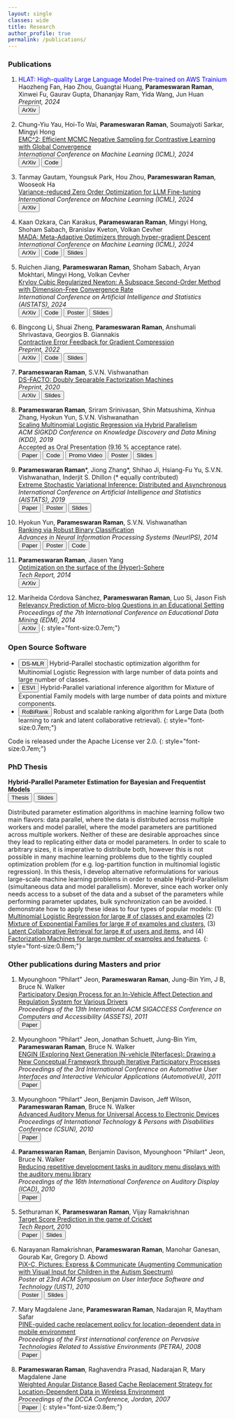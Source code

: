 ```yaml
---
layout: single 
classes: wide
title: Research
author_profile: true
permalink: /publications/
---
```


### Publications
1. <span style="color:blue;font-size=0.75em;font-weight=bold">HLAT: High-quality Large Language Model Pre-trained on AWS Trainium</span>  
Haozheng Fan, Hao Zhou, Guangtai Huang, **Parameswaran Raman**, Xinwei Fu, Gaurav Gupta, Dhananjay Ram, Yida Wang, Jun Huan  
*Preprint, 2024*  
[<button type="button" class="btn btn-info">ArXiv</button>](https://arxiv.org/abs/2404.10630)

1. Chung-Yiu Yau, Hoi-To Wai, **Parameswaran Raman**, Soumajyoti Sarkar, Mingyi Hong  
[EMC^2: Efficient MCMC Negative Sampling for Contrastive Learning with Global Convergence]()  
*International Conference on Machine Learning (ICML), 2024*  
[<button type="button" class="btn btn-info">ArXiv</button>](https://arxiv.org/abs/2404.10575)
[<button type="button" class="btn btn-info">Code</button>](https://github.com/amazon-science/contrastive_emc2)

1. Tanmay Gautam, Youngsuk Park, Hou Zhou, **Parameswaran Raman**, Wooseok Ha  
[Variance-reduced Zero Order Optimization for LLM Fine-tuning]()  
*International Conference on Machine Learning (ICML), 2024*  
[<button type="button" class="btn btn-info">ArXiv</button>](https://arxiv.org/abs/2404.08080)

1. Kaan Ozkara, Can Karakus, **Parameswaran Raman**, Mingyi Hong, Shoham Sabach, Branislav Kveton, Volkan Cevher  
[MADA: Meta-Adaptive Optimizers through hyper-gradient Descent]()  
*International Conference on Machine Learning (ICML), 2024*  
[<button type="button" class="btn btn-info">ArXiv</button>](https://arxiv.org/abs/2401.08893)
[<button type="button" class="btn btn-info">Code</button>](https://github.com/amazon-science/mada_optimizer_search)
[<button type="button" class="btn btn-info">Slides</button>](/files/MADA_final_presentation.pdf)

1. Ruichen Jiang, **Parameswaran Raman**, Shoham Sabach, Aryan Mokhtari, Mingyi Hong, Volkan Cevher  
[Krylov Cubic Regularized Newton: A Subspace Second-Order Method with Dimension-Free Convergence Rate]()  
*International Conference on Artificial Intelligence and Statistics (AISTATS), 2024*  
[<button type="button" class="btn btn-info">ArXiv</button>](https://arxiv.org/abs/2401.03058)
[<button type="button" class="btn btn-info">Code</button>](https://github.com/amazon-science/krylov-cubic-regularized-newton)
[<button type="button" class="btn btn-info">Poster</button>](/files/Krylov_CRN_poster_AISTATS_2024.pdf)
[<button type="button" class="btn btn-info">Slides</button>](/files/Slides_Krylov_CRN.pdf)

1. Bingcong Li, Shuai Zheng, **Parameswaran Raman**, Anshumali Shrivastava, Georgios B. Giannakis   
[Contractive Error Feedback for Gradient Compression]()  
*Preprint, 2022*  
[<button type="button" class="btn btn-info">ArXiv</button>](https://arxiv.org/abs/2312.08538)
[<button type="button" class="btn btn-info">Code</button>](https://github.com/BingcongLi/ConEF)
[<button type="button" class="btn btn-info">Slides</button>](/files/ConEF_final_presentation.pdf)

1. **Parameswaran Raman**, S.V.N. Vishwanathan   
[DS-FACTO: Doubly Separable Factorization Machines]()  
*Preprint, 2020*  
[<button type="button" class="btn btn-info">ArXiv</button>](https://arxiv.org/abs/2004.13940)
[<button type="button" class="btn btn-info">Slides</button>](/files/dsfacto_slides.pdf)

1. **Parameswaran Raman**, Sriram Srinivasan, Shin Matsushima, Xinhua Zhang, Hyokun Yun, S.V.N. Vishwanathan    
[Scaling Multinomial Logistic Regression via Hybrid Parallelism]()  
*ACM SIGKDD Conference on Knowledge Discovery and Data Mining (KDD), 2019*  
Accepted as Oral Presentation (9.16 % acceptance rate).   
[<button type="button" class="btn btn-info">Paper</button>](/files/mlr-kdd19.pdf)
[<button type="button" class="btn btn-info">Code</button>](https://bitbucket.org/params/dsmlr)
[<button type="button" class="btn btn-info">Promo Video</button>](https://www.youtube.com/watch?v=1YdTSldKVno)
[<button type="button" class="btn btn-info">Poster</button>](/files/dsmlr_KDD19_poster.pdf)
[<button type="button" class="btn btn-info">Slides</button>](/files/dsmlr_KDD19_slides_short.pdf)

1. **Parameswaran Raman***, Jiong Zhang*, Shihao Ji, Hsiang-Fu Yu, S.V.N. Vishwanathan, Inderjit S. Dhillon (* equally contributed)   
[Extreme Stochastic Variational Inference: Distributed and Asynchronous]()  
*International Conference on Artificial Intelligence and Statistics (AISTATS), 2019*    
[<button type="button" class="btn btn-info">Paper</button>](/files/esvi-aistats19.pdf)
[<button type="button" class="btn btn-info">Poster</button>](/files/esvi-poster.pdf)
[<button type="button" class="btn btn-info">Slides</button>](/files/esvi-talk-labmeeting.pdf)

1. Hyokun Yun, **Parameswaran Raman**, S.V.N. Vishwanathan   
[Ranking via Robust Binary Classification]()  
*Advances in Neural Information Processing Systems (NeurIPS), 2014*  
[<button type="button" class="btn btn-info">Paper</button>](https://proceedings.neurips.cc/paper_files/paper/2014/file/3d779cae2d46cf6a8a99a35ba4167977-Paper.pdf)
[<button type="button" class="btn btn-info">Poster</button>](/files/RoBiRank_Poster.pdf)
[<button type="button" class="btn btn-info">Code</button>](https://bitbucket.org/d_ijk_stra/robirank)

1. **Parameswaran Raman**, Jiasen Yang   
[Optimization on the surface of the (Hyper)-Sphere]()  
*Tech Report, 2014*  
[<button type="button" class="btn btn-info">ArXiv</button>](https://arxiv.org/abs/1909.06463)

1. Mariheida Córdova Sánchez, **Parameswaran Raman**, Luo Si, Jason Fish   
[Relevancy Prediction of Micro-blog Questions in an Educational Setting]()  
*Proceedings of the 7th International Conference on Educational Data Mining (EDM), 2014*  
[<button type="button" class="btn btn-info">ArXiv</button>](/files/Poster_EDM_2014.pdf)
{: style="font-size:0.7em;"}

### Open Source Software
* [<button type="button" class="btn btn-info">DS-MLR</button>](https://bitbucket.org/params/dsmlr) 
Hybrid-Parallel stochastic optimization algorithm for Multinomial Logistic Regression with large number of data points and large number of classes.
* [<button type="button" class="btn btn-info">ESVI</button>](https://bitbucket.org/params/dmixmodels) 
Hybrid-Parallel variational inference algorithm for Mixture of Exponential Family models with large number of data points and mixture components.
* [<button type="button" class="btn btn-info">RoBiRank</button>](https://bitbucket.org/d_ijk_stra/robirank) 
Robust and scalable ranking algorithm for Large Data (both learning to rank and latent collaborative retrieval).
{: style="font-size:0.7em;"}

Code is released under the Apache License ver 2.0.
{: style="font-size:0.7em;"}

### PhD Thesis 
**Hybrid-Parallel Parameter Estimation for Bayesian and Frequentist Models**  
[<button type="button" class="btn btn-info">Thesis</button>](/files/params_phd_thesis.pdf)
[<button type="button" class="btn btn-info">Slides</button>](/files/phd_defense_slides.pdf)

<!--Distributed parameter estimation algorithms in machine learning follow two main flavors: data parallel, where the data is distributed across multiple workers and model parallel, where the model parameters are partitioned across multiple workers. The main limitation of the first approach is that the model parameters need to be replicated on every machine. This is problematic when the number of parameters is very large, and hence cannot fit in a single machine. The drawback of the latter approach is that the data needs to be replicated on each machine. In this thesis, I propose Hybrid-Parallelism, an approach that allows us to partition both, the data as well as the model parameters
simultaneously. As a result, each worker only needs access to a subset of the data and a subset of the parameters while performing parameter updates. I also develop novel reformulations for various large-scale problems which allow us to achieve such Hybrid-Parallelism. My work broadly covers four types of opular models: (1) Multinomial Logistic Regression (2) Mixture of Exponential Families, (3) Latent Collaborative Retrieval, and (4) Factorization Machines. In all cases, I show how to exploit the access pattern of parameter updates to derive Hybrid-Parallel asynchronous algorithms.-->

Distributed parameter estimation algorithms in machine learning follow two main flavors: data parallel, where the data is distributed across multiple workers and model parallel, where the model parameters are partitioned across multiple workers. Neither of these are desirable approaches since they lead to replicating either data or model parameters. In order to scale to arbitrary sizes, it is imperative to distribute both, however this is not possible in many machine learning problems due to the tightly coupled optimization problem (for e.g. log-partition function in multinomial logistic regression). In this thesis, I develop alternative reformulations for various large-scale machine learning problems in order to enable Hybrid-Parallelism (simultaneous data and model parallelism). Morever, since each worker only needs access to a subset of the data and a subset of the parameters while performing parameter updates, bulk synchronization can be avoided. I demonstrate how to apply these ideas to four types of popular models: (1) [Multinomial Logistic Regression for large # of classes and examples](/files/dsmlr_KDD19_poster.pdf) (2) [Mixture of Exponential Families for large # of examples and clusters](/files/esvi-poster.pdf), (3) [Latent Collaborative Retrieval for large # of users and items](/files/RoBiRank_Poster.pdf), and (4) [Factorization Machines for large number of examples and features](https://arxiv.org/abs/2004.13940).
{: style="font-size:0.8em;"}

### Other publications during Masters and prior
1. Myounghoon "Philart" Jeon, **Parameswaran Raman**, Jung-Bin Yim, J B, Bruce N. Walker  
[Participatory Design Process for an In-Vehicle Affect Detection and Regulation System for Various Drivers]()  
*Proceedings of the 13th International ACM SIGACCESS Conference on Computers and Accessibility (ASSETS), 2011*  
[<button type="button" class="btn btn-info">Paper</button>](/files/assets11_jeon.pdf)

1. Myounghoon "Philart" Jeon, Jonathan Schuett, Jung-Bin Yim, **Parameswaran Raman**, Bruce N. Walker  
[ENGIN (Exploring Next Generation IN-vehicle INterfaces): Drawing a New Conceptual Framework through Iterative Participatory Processes]()  
*Proceedings of the 3rd International Conference on Automotive User Interfaces and Interactive Vehicular Applications (AutomotiveUI), 2011*  
[<button type="button" class="btn btn-info">Paper</button>](/files/ENGIN_AutomotiveUI2011_Philart.pdf)

1. Myounghoon "Philart" Jeon, Benjamin Davison, Jeff Wilson, **Parameswaran Raman**, Bruce N. Walker   
[Advanced Auditory Menus for Universal Access to Electronic Devices]()  
*Proceedings of International Technology & Persons with Disabilities Conference (CSUN), 2010*  
[<button type="button" class="btn btn-info">Paper</button>](/files/CSUN2010_ExtendedAbstract_091102-BNW.pdf)

1. **Parameswaran Raman**, Benjamin Davison, Myounghoon "Philart" Jeon, Bruce N. Walker   
[Reducing repetitive development tasks in auditory menu displays with the auditory menu library]()  
*Proceedings of the 16th International Conference on Auditory Display (ICAD), 2010*  
[<button type="button" class="btn btn-info">Paper</button>](/files/AML_ICAD_2010.pdf)

1. Sethuraman K, **Parameswaran Raman**, Vijay Ramakrishnan   
[Target Score Prediction in the game of Cricket]()  
*Tech Report, 2010*  
[<button type="button" class="btn btn-info">Paper</button>](/files/ML_Project_CS7641_report.pdf)
[<button type="button" class="btn btn-info">Slides</button>](/files/ML_Project_CS7641_slides.pdf)

1. Narayanan Ramakrishnan, **Parameswaran Raman**, Manohar Ganesan, Gourab Kar, Gregory D. Abowd   
[PiX-C, Pictures: Express & Communicate (Augmenting Communication with Visual Input for Children in the Autism Spectrum)]()  
*Poster at 23rd ACM Symposium on User Interface Software and Technology (UIST), 2010*  
[<button type="button" class="btn btn-info">Poster</button>](/files/PiX-C_Poster.pdf)
[<button type="button" class="btn btn-info">Slides</button>](/files/NLP_TermProject.pdf)

1. Mary Magdalene Jane, **Parameswaran Raman**, Nadarajan R, Maytham Safar   
[PINE-guided cache replacement policy for location-dependent data in mobile environment]()  
*Proceedings of the First international conference on Pervasive Technologies Related to Assistive Environments (PETRA), 2008*  
[<button type="button" class="btn btn-info">Paper</button>](/files/PINE.pdf)

1. **Parameswaran Raman**, Raghavendra Prasad, Nadarajan R, Mary Magdalene Jane   
[Weighted Angular Distance Based Cache Replacement Strategy for Location-Dependent Data in Wireless Environment]()  
*Proceedings of the DCCA Conference, Jordan, 2007*  
[<button type="button" class="btn btn-info">Paper</button>](/files/WIDAAP_cameraready_Jordan.pdf)
{: style="font-size:0.8em;"}
